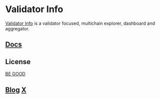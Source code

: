 # Validator Info
[Validator Info](https://validatorinfo.com/) is a validator focused, multichain explorer, dashboard and aggregator. 

## [Docs](https://github.com/citizenweb3/validatorinfo/blob/main/docs/vinfo%20draft%20paper.md)

## License
[BE GOOD](https://github.com/citizenweb3/validatorinfo/blob/main/LICENSE-BG)

## [Blog](https://validatorinfo.com/blog/) [X](https://x.com/therealvalinfo)
